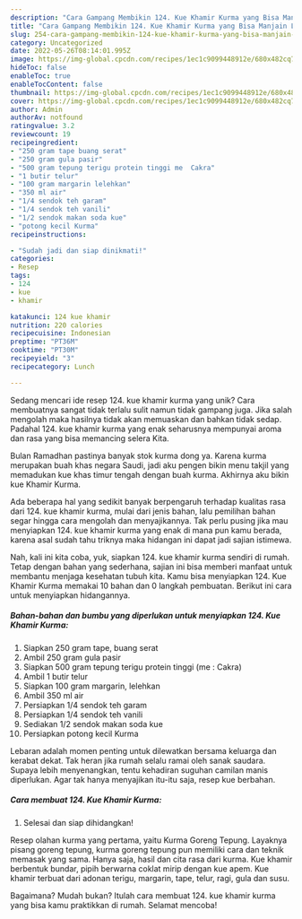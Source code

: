 ```yaml
---
description: "Cara Gampang Membikin 124. Kue Khamir Kurma yang Bisa Manjain Lidah"
title: "Cara Gampang Membikin 124. Kue Khamir Kurma yang Bisa Manjain Lidah"
slug: 254-cara-gampang-membikin-124-kue-khamir-kurma-yang-bisa-manjain-lidah
category: Uncategorized
date: 2022-05-26T08:14:01.995Z
image: https://img-global.cpcdn.com/recipes/1ec1c9099448912e/680x482cq70/124-kue-khamir-kurma-foto-resep-utama.jpg
hideToc: false
enableToc: true
enableTocContent: false
thumbnail: https://img-global.cpcdn.com/recipes/1ec1c9099448912e/680x482cq70/124-kue-khamir-kurma-foto-resep-utama.jpg
cover: https://img-global.cpcdn.com/recipes/1ec1c9099448912e/680x482cq70/124-kue-khamir-kurma-foto-resep-utama.jpg
author: Admin
authorAv: notfound
ratingvalue: 3.2
reviewcount: 19
recipeingredient:
- "250 gram tape buang serat"
- "250 gram gula pasir"
- "500 gram tepung terigu protein tinggi me  Cakra"
- "1 butir telur"
- "100 gram margarin lelehkan"
- "350 ml air"
- "1/4 sendok teh garam"
- "1/4 sendok teh vanili"
- "1/2 sendok makan soda kue"
- "potong kecil Kurma"
recipeinstructions:

- "Sudah jadi dan siap dinikmati!"
categories:
- Resep
tags:
- 124
- kue
- khamir

katakunci: 124 kue khamir 
nutrition: 220 calories
recipecuisine: Indonesian
preptime: "PT36M"
cooktime: "PT30M"
recipeyield: "3"
recipecategory: Lunch

---
```





Sedang mencari ide resep 124. kue khamir kurma yang unik? Cara membuatnya sangat tidak terlalu sulit namun tidak gampang juga. Jika salah mengolah maka hasilnya tidak akan memuaskan dan bahkan tidak sedap. Padahal 124. kue khamir kurma yang enak seharusnya mempunyai aroma dan rasa yang bisa memancing selera Kita.





Bulan Ramadhan pastinya banyak stok kurma dong ya. Karena kurma merupakan buah khas negara Saudi, jadi aku pengen bikin menu takjil yang memadukan kue khas timur tengah dengan buah kurma. Akhirnya aku bikin kue Khamir Kurma.

Ada beberapa hal yang sedikit banyak berpengaruh terhadap kualitas rasa dari 124. kue khamir kurma, mulai dari jenis bahan, lalu pemilihan bahan segar hingga cara mengolah dan menyajikannya. Tak perlu pusing jika mau menyiapkan 124. kue khamir kurma yang enak di mana pun kamu berada, karena asal sudah tahu triknya maka hidangan ini dapat jadi sajian istimewa.






Nah, kali ini kita coba, yuk, siapkan 124. kue khamir kurma sendiri di rumah. Tetap dengan bahan yang sederhana, sajian ini bisa memberi manfaat untuk membantu menjaga kesehatan tubuh kita. Kamu bisa menyiapkan 124. Kue Khamir Kurma memakai 10 bahan dan 0 langkah pembuatan. Berikut ini cara untuk menyiapkan hidangannya.

<!--inarticleads1-->

##### Bahan-bahan dan bumbu yang diperlukan untuk menyiapkan 124. Kue Khamir Kurma:

1. Siapkan 250 gram tape, buang serat
1. Ambil 250 gram gula pasir
1. Siapkan 500 gram tepung terigu protein tinggi (me : Cakra)
1. Ambil 1 butir telur
1. Siapkan 100 gram margarin, lelehkan
1. Ambil 350 ml air
1. Persiapkan 1/4 sendok teh garam
1. Persiapkan 1/4 sendok teh vanili
1. Sediakan 1/2 sendok makan soda kue
1. Persiapkan potong kecil Kurma


Lebaran adalah momen penting untuk dilewatkan bersama keluarga dan kerabat dekat. Tak heran jika rumah selalu ramai oleh sanak saudara. Supaya lebih menyenangkan, tentu kehadiran suguhan camilan manis diperlukan. Agar tak hanya menyajikan itu-itu saja, resep kue berbahan. 

<!--inarticleads2-->

##### Cara membuat 124. Kue Khamir Kurma:


1. Selesai dan siap dihidangkan!

Resep olahan kurma yang pertama, yaitu Kurma Goreng Tepung. Layaknya pisang goreng tepung, kurma goreng tepung pun memiliki cara dan teknik memasak yang sama. Hanya saja, hasil dan cita rasa dari kurma. Kue khamir berbentuk bundar, pipih berwarna coklat mirip dengan kue apem. Kue khamir terbuat dari adonan terigu, margarin, tape, telur, ragi, gula dan susu. 

Bagaimana? Mudah bukan? Itulah cara membuat 124. kue khamir kurma yang bisa kamu praktikkan di rumah. Selamat mencoba!
